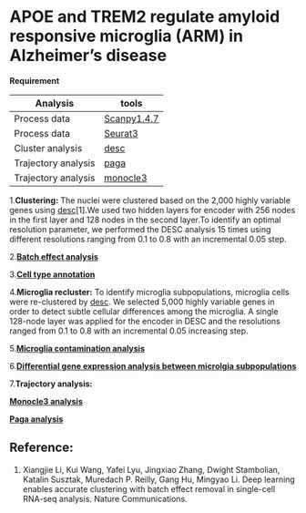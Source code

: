 # APOE and TREM2 regulate amyloid responsive microglia (ARM) in Alzheimer’s disease

**Requirement**

Analysis | tools
------------ | -------------
Process data  | [Scanpy1.4.7](https://icb-scanpy.readthedocs-hosted.com/en/stable/)
Process data  | [Seurat3](https://satijalab.org/seurat/)
Cluster analysis | [desc](https://github.com/eleozzr/desc)
Trajectory analysis  | [paga](https://github.com/theislab/paga)
Trajectory analysis  | [monocle3](https://cole-trapnell-lab.github.io/monocle3/)


1.**Clustering:**
The nuclei were clustered based on the 2,000 highly variable genes using [desc](https://github.com/eleozzr/desc)[1].We used two hidden layers for encoder with 256 nodes in the first layer 
and 128 nodes in the second layer.To identify an optimal resolution parameter, we performed the DESC analysis 15 times 
using different resolutions ranging from 0.1 to 0.8 with an incremental 0.05 step. 

2.[**Batch effect analysis**](docs/batch_effect_analysis.md)

3.[**Cell type annotation**](docs/annotation_cell_type.md)

4.**Microglia recluster:**
To identify microglia subpopulations, microglia cells were re-clustered by [desc](https://github.com/eleozzr/desc). We 
selected 5,000 highly variable genes in order to detect subtle cellular differences among the 
microglia. A single 128-node layer was applied for the encoder in DESC and the resolutions 
ranged from 0.1 to 0.8 with an incremental 0.05 increasing step. 

5.[**Microglia contamination analysis**](docs/Microglia_contamination.md)

6.[**Differential gene expression analysis between microlgia subpopulations**](docs/degenes.md)

7.**Trajectory analysis:**

  [**Monocle3 analysis**](docs/trajectory_monocle3.Rmd)

  [**Paga analysis**](docs/PAGA_analysis.md)


## Reference:
1. Xiangjie Li, Kui Wang, Yafei Lyu, Jingxiao Zhang, Dwight Stambolian, Katalin Susztak, Muredach P. Reilly, Gang
Hu, Mingyao Li. Deep learning enables accurate clustering with batch effect removal in single-cell RNA-seq analysis. Nature Communications.

